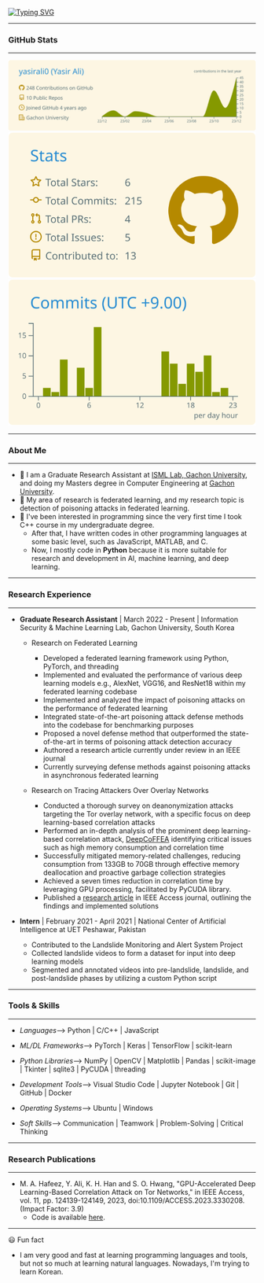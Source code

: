 [![Typing SVG](https://readme-typing-svg.herokuapp.com?font=Mouse+Memoirs&size=65&pause=500&color=06CD9C&vCenter=true&width=600&height=70&lines=Yasir+Ali;Python;Federated+Learning;Machine+Learning;Deep+Learning)](https://git.io/typing-svg)
 
<!--img width=100% src="https://capsule-render.vercel.app/api?type=waving&color=2D97CB&height=100&section=header"/-->
---
### GitHub Stats
---
![](https://raw.githubusercontent.com/yasirali0/yasirali0/main/profile-summary-card-output/solarized/0-profile-details.svg)
![](https://raw.githubusercontent.com/yasirali0/yasirali0/main/profile-summary-card-output/solarized/3-stats.svg)
![](https://raw.githubusercontent.com/yasirali0/yasirali0/main/profile-summary-card-output/solarized/4-productive-time.svg)


---
### About Me
---
- 👋 I am a Graduate Research Assistant at [ISML Lab, Gachon University](https://ai-security.github.io/professor_main_e.htm), and doing my Masters degree in Computer Engineering at [Gachon University](https://www.gachon.ac.kr/kor/index.do).
- 🔭 My area of research is federated learning, and my research topic is detection of poisoning attacks in federated learning.
- 👀 I've been interested in programming since the very first time I took C++ course in my undergraduate degree.
  - After that, I have written codes in other programming languages at some basic level, such as JavaScript, MATLAB, and C.
  - Now, I mostly code in **Python** because it is more suitable for research and development in AI, machine learning, and deep learning.

---
### Research Experience
---

- **Graduate Research Assistant** | March 2022 - Present | Information Security & Machine Learning Lab, Gachon University, South Korea
  - Research on Federated Learning
    - Developed a federated learning framework using Python, PyTorch, and threading
    - Implemented and evaluated the performance of various deep learning models e.g., AlexNet, VGG16, and ResNet18 within my federated learning codebase
    - Implemented and analyzed the impact of poisoning attacks on the performance of federated learning
    - Integrated state-of-the-art poisoning attack defense methods into the codebase for benchmarking purposes
    - Proposed a novel defense method that outperformed the state-of-the-art in terms of poisoning attack detection accuracy
    - Authored a research article currently under review in an IEEE journal
    - Currently surveying defense methods against poisoning attacks in asynchronous federated learning
 
  - Research on Tracing Attackers Over Overlay Networks
    - Conducted a thorough survey on deanonymization attacks targeting the Tor overlay network, with a specific focus on deep learning-based correlation attacks
    - Performed an in-depth analysis of the prominent deep learning-based correlation attack, <a href="https://github.com/traffic-analysis/deepcoffea" target="_blank">DeepCoFFEA</a> identifying critical issues such as high memory consumption and correlation time
    - Successfully mitigated memory-related challenges, reducing consumption from 133GB to 70GB through effective memory deallocation and proactive garbage collection strategies
    - Achieved a seven times reduction in correlation time by leveraging GPU processing, facilitated by PyCUDA library.
    - Published a <a href="https://ieeexplore.ieee.org/abstract/document/10309127" target="_blank">research article</a> in IEEE Access journal, outlining the findings and implemented solutions

- **Intern** | February 2021 - April 2021 | National Center of Artificial Intelligence at UET Peshawar, Pakistan
  - Contributed to the Landslide Monitoring and Alert System Project
  - Collected landslide videos to form a dataset for input into deep learning models
  - Segmented and annotated videos into pre-landslide, landslide, and post-landslide phases by utilizing a custom Python script


---
### Tools & Skills
---

- *Languages*--> Python | C/C++ | JavaScript

- *ML/DL Frameworks*--> PyTorch | Keras | TensorFlow | scikit-learn

- *Python Libraries*--> NumPy | OpenCV | Matplotlib | Pandas | scikit-image | Tkinter | sqlite3 | PyCUDA | threading

- *Development Tools*--> Visual Studio Code | Jupyter Notebook | Git | GitHub | Docker

- *Operating Systems*--> Ubuntu | Windows

- *Soft Skills*--> Communication | Teamwork | Problem-Solving | Critical Thinking
 
---
### Research Publications
---
- M. A. Hafeez, Y. Ali, K. H. Han and S. O. Hwang, "GPU-Accelerated Deep Learning-Based Correlation Attack on Tor Networks," in IEEE Access, vol. 11, pp. 124139-124149, 2023, doi:10.1109/ACCESS.2023.3330208. (Impact Factor: 3.9)
  - Code is available <a href="https://github.com/yasirali0/fast_correlation_attack_on_tor" target="_blank">here</a>.




---
😃 Fun fact
-  I am very good and fast at learning programming languages and tools, but not so much at learning natural languages. Nowadays, I'm trying to learn Korean.
